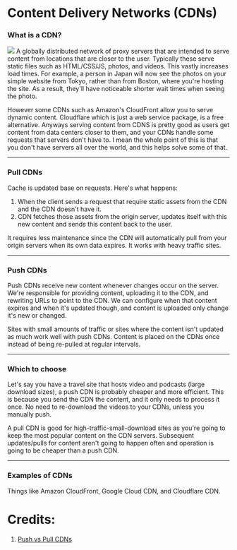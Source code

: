 # Content Delivery Networks (CDNs)

### What is a CDN?
![](https://raw.githubusercontent.com/karanpratapsingh/portfolio/master/public/static/courses/system-design/chapter-I/content-delivery-network/cdn-map.png)
A globally distributed network of proxy servers that are intended to serve content from locations that are closer to the user. Typically these serve static files such as HTML/CSS/JS, photos, and videos. This vastly increases load times. For example, a person in Japan will now see the photos on your simple website from Tokyo, rather than from Boston, where you're hosting the site. As a result, they'll have noticeable shorter wait times when seeing the photo.

However some CDNs such as Amazon's CloudFront allow you to serve dynamic content. Cloudflare which is just a web service package, is a free alternative. Anyways serving content from CDNS is pretty good as users get content from data centers closer to them, and your CDNs handle some requests that servers don't have to. I mean the whole point of this is that you don't have servers all over the world, and this helps solve some of that.

---
### Pull CDNs
Cache is updated base on requests. Here's what happens:
1. When the client sends a request that require static assets from the CDN and the CDN doesn't have it.
2. CDN fetches those assets from the origin server, updates itself with this new content and sends this content back to the user.

It requires less maintenance since the CDN will automatically pull from your origin servers when its own data expires. It works with heavy traffic sites.

---
### Push CDNs
Push CDNs receive new content whenever changes occur on the server. We're responsible for providing content, uploading it to the CDN, and rewriting URLs to point to the CDN. We can configure when that content expires and when it's updated though, and content is uploaded only change it's new or changed. 

Sites with small amounts of traffic or sites where the content isn't updated as much work well with push CDNs. Content is placed on the CDNs once instead of being re-pulled at regular intervals.

---
### Which to choose
Let's say you have a travel site that hosts video and podcasts (large download sizes), a push CDN is probably cheaper and more efficient. This is because you send the CDN the content, and it only needs to process it once. No need to re-download the videos to your CDNs, unless you manually push.

A pull CDN is good for high-traffic-small-download sites as you're going to keep the most popular content on the CDN servers. Subsequent updates/pulls for content aren't going to happen often and operation is going to be cheaper than a push CDN.

---
### Examples of CDNs
Things like Amazon CloudFront, Google Cloud CDN, and Cloudflare CDN.

# Credits:
1. [Push vs Pull CDNs](https://www.travelblogadvice.com/technical/the-differences-between-push-and-pull-cdns/)